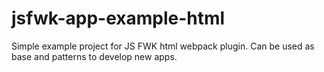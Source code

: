 # jsfwk-app-example-html
Simple example project for JS FWK html webpack plugin. Can be used as base and patterns to develop new apps. 
